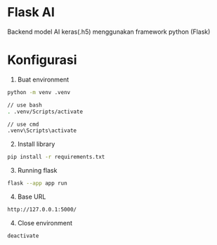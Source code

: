 # Flask AI
Backend model AI keras(.h5) menggunakan framework python (Flask)

# Konfigurasi
1. Buat environment
```bash
python -m venv .venv

// use bash
. .venv/Scripts/activate

// use cmd
.venv\Scripts\activate
```

2. Install library
```bash
pip install -r requirements.txt
```

3. Running flask
```bash
flask --app app run
```

4. Base URL
```bash
http://127.0.0.1:5000/
```

4. Close environment
```bash
deactivate
```

